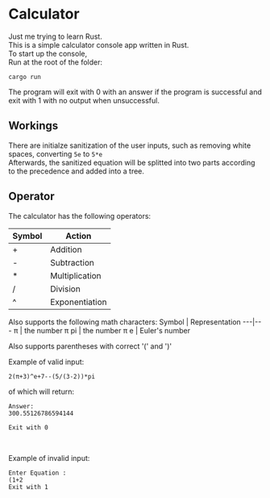 # Calculator
Just me trying to learn Rust. <br>
This is a simple calculator console app written in Rust. <br>
To start up the console, <br>
Run at the root of the folder:

```
cargo run
```

The program will exit with 0 with an answer if the program is successful and exit with 1 with no output when unsuccessful.

## Workings
There are initialze sanitization of the user inputs, such as removing white spaces, converting `5e` to `5*e` <br>
Afterwards, the sanitized equation will be splitted into two parts according to the precedence and added into a tree.

## Operator
The calculator has the following operators:

Symbol | Action|
---|---|
+| Addition
-| Subtraction
\* | Multiplication
/ | Division
^ | Exponentiation

Also supports the following math characters:
Symbol | Representation
---|---
π | the number π
pi | the number π
e | Euler's number

Also supports parentheses with correct '(' and ')'

Example of valid input:
```
2(π+3)^e+7--(5/(3-2))*pi
```

of which will return:
```
Answer:
300.55126786594144

Exit with 0
```

<br>

Example of invalid input:
```
Enter Equation :
(1+2
Exit with 1
```

